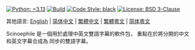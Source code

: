 [![Python: =3.13](https://img.shields.io/badge/python-3.13-green.svg)](https://docs.python.org/3/whatsnew/3.13.html)
[![Build](https://github.com/KarlTDebiec/Scinoephile/actions/workflows/build.yml/badge.svg)](https://github.com/KarlTDebiec/Scinoephile/actions/workflows/build.yml)
[![Code Style: black](https://img.shields.io/badge/code%20style-black-000000.svg)](https://github.com/psf/black)
[![License: BSD 3-Clause](https://img.shields.io/badge/license-BSD%203--Clause-blue.svg)](https://opensource.org/licenses/BSD-3-Clause)

其他語言: [English](README.md) | [简体中文](README.zh-hans.md) |
[繁體中文](README.zh-hant.md) | [繁體粵文](README.yue-hant.md) |
[简体粵文](README.yue-hans.md)

Scinoephile 是一個用於處理中英文雙語字幕的軟件包，
重點在於將分開的中文和英文字幕合成為
同步的雙語字幕。
